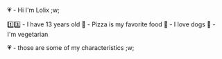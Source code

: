 💗 - Hi I'm Lolix ;w;

1️⃣3️⃣ - I have 13 years old
🍕 - Pizza is my favorite food
🐶 - I love dogs 
🥬 - I'm vegetarian

💗 - those are some of my characteristics ;w;
